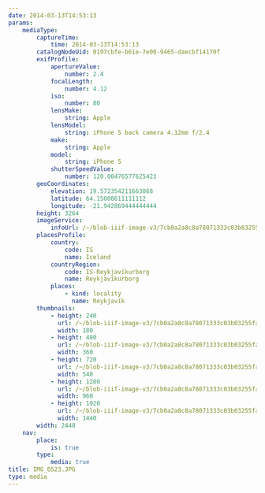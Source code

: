 ```yaml
---
date: 2014-03-13T14:53:13
params:
    mediaType:
        captureTime:
            time: 2014-03-13T14:53:13
        catalogNodeUid: 0197cbfe-b61e-7e00-9465-daecbf14170f
        exifProfile:
            apertureValue:
                number: 2.4
            focalLength:
                number: 4.12
            iso:
                number: 80
            lensMake:
                string: Apple
            lensModel:
                string: iPhone 5 back camera 4.12mm f/2.4
            make:
                string: Apple
            model:
                string: iPhone 5
            shutterSpeedValue:
                number: 120.00476577625423
        geoCoordinates:
            elevation: 19.572354211663068
            latitude: 64.15008611111112
            longitude: -21.942869444444444
        height: 3264
        imageService:
            infoUrl: /~/blob-iiif-image-v3/7cb0a2a8c8a78071333c03b03255fa5633c7331394f2b484139cdecee2a2a7c9/info.json
        placesProfile:
            country:
                code: IS
                name: Iceland
            countryRegion:
                code: IS-Reykjavíkurborg
                name: Reykjavíkurborg
            places:
                - kind: locality
                  name: Reykjavík
        thumbnails:
            - height: 240
              url: /~/blob-iiif-image-v3/7cb0a2a8c8a78071333c03b03255fa5633c7331394f2b484139cdecee2a2a7c9/full/180%2C240/0/default.jpg
              width: 180
            - height: 480
              url: /~/blob-iiif-image-v3/7cb0a2a8c8a78071333c03b03255fa5633c7331394f2b484139cdecee2a2a7c9/full/360%2C480/0/default.jpg
              width: 360
            - height: 720
              url: /~/blob-iiif-image-v3/7cb0a2a8c8a78071333c03b03255fa5633c7331394f2b484139cdecee2a2a7c9/full/540%2C720/0/default.jpg
              width: 540
            - height: 1280
              url: /~/blob-iiif-image-v3/7cb0a2a8c8a78071333c03b03255fa5633c7331394f2b484139cdecee2a2a7c9/full/960%2C1280/0/default.jpg
              width: 960
            - height: 1920
              url: /~/blob-iiif-image-v3/7cb0a2a8c8a78071333c03b03255fa5633c7331394f2b484139cdecee2a2a7c9/full/1440%2C1920/0/default.jpg
              width: 1440
        width: 2448
    nav:
        place:
            is: true
        type:
            media: true
title: IMG_0523.JPG
type: media
---
```

